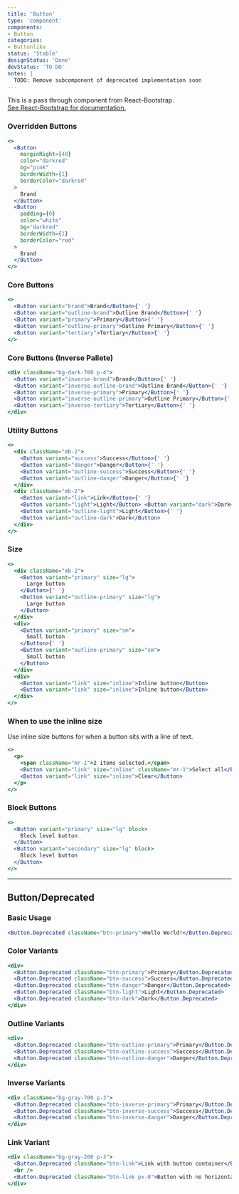 ```yaml
---
title: 'Button'
type: 'component'
components:
- Button
categories:
- Buttonlike
status: 'Stable'
designStatus: 'Done'
devStatus: 'TO DO'
notes: |
  TODO: Remove subcomponent of deprecated implementation soon
---
```


<p className="lead">
  This is a pass through component from React-Bootstrap.<br/>
  <a href="https://react-bootstrap.github.io/components/cards/" target="_blank" rel="noopener noreferrer">
    See React-Bootstrap for documentation.
  </a>
</p>

### Overridden Buttons
```jsx live
<>
  <Button
    marginRight={40}
    color="darkred"
    bg="pink"
    borderWidth={1}
    borderColor="darkred"
  >
    Brand
  </Button>
  <Button
    padding={0}
    color="white"
    bg="darkred"
    borderWidth={1}
    borderColor="red"
  >
    Brand
  </Button>
</>
```

### Core Buttons
```jsx live
<>
  <Button variant="brand">Brand</Button>{' '}
  <Button variant="outline-brand">Outline Brand</Button>{' '}
  <Button variant="primary">Primary</Button>{' '}
  <Button variant="outline-primary">Outline Primary</Button>{' '}
  <Button variant="tertiary">Tertiary</Button>{' '}
</>
```
### Core Buttons (Inverse Pallete)
```jsx live
<div className="bg-dark-700 p-4">
  <Button variant="inverse-brand">Brand</Button>{' '}
  <Button variant="inverse-outline-brand">Outline Brand</Button>{' '}
  <Button variant="inverse-primary">Primary</Button>{' '}
  <Button variant="inverse-outline-primary">Outline Primary</Button>{' '}
  <Button variant="inverse-tertiary">Tertiary</Button>{' '}
</div>
```

### Utility Buttons
```jsx live
<>
  <div className="mb-2">
    <Button variant="success">Success</Button>{' '}
    <Button variant="danger">Danger</Button>{' '}
    <Button variant="outline-success">Success</Button>{' '}
    <Button variant="outline-danger">Danger</Button>{' '}
  </div>
  <div className="mb-2">
    <Button variant="link">Link</Button>{' '}
    <Button variant="light">Light</Button> <Button variant="dark">Dark</Button>{' '}
    <Button variant="outline-light">Light</Button>{' '}
    <Button variant="outline-dark">Dark</Button>
  </div>
</>
```

### Size

```jsx live
<>
  <div className="mb-2">
    <Button variant="primary" size="lg">
      Large button
    </Button>{' '}
    <Button variant="outline-primary" size="lg">
      Large button
    </Button>
  </div>
  <div>
    <Button variant="primary" size="sm">
      Small button
    </Button>{' '}
    <Button variant="outline-primary" size="sm">
      Small button
    </Button>
  </div>
  <div>
    <Button variant="link" size="inline">Inline button</Button>
    <Button variant="link" size="inline">Inline button</Button>
  </div>
</>
```

### When to use the inline size

Use inline size buttons for when a button sits with a line of text.

```jsx live
<>
  <p>
    <span className="mr-1">2 items selected.</span>
    <Button variant="link" size="inline" className="mr-1">Select all</Button>
    <Button variant="link" size="inline">Clear</Button>
  </p>
</>
```

### Block Buttons

```jsx live
<>
  <Button variant="primary" size="lg" block>
    Block level button
  </Button>
  <Button variant="secondary" size="lg" block>
    Block level button
  </Button>
</>
```

***

## Button/Deprecated

### Basic Usage

```jsx live
<Button.Deprecated className="btn-primary">Hello World!</Button.Deprecated>
```

### Color Variants

```jsx live
<div>
  <Button.Deprecated className="btn-primary">Primary</Button.Deprecated>
  <Button.Deprecated className="btn-success">Success</Button.Deprecated>
  <Button.Deprecated className="btn-danger">Danger</Button.Deprecated>
  <Button.Deprecated className="btn-light">Light</Button.Deprecated>
  <Button.Deprecated className="btn-dark">Dark</Button.Deprecated>
</div>
```

### Outline Variants

```jsx live
<div>
  <Button.Deprecated className="btn-outline-primary">Primary</Button.Deprecated>
  <Button.Deprecated className="btn-outline-success">Success</Button.Deprecated>
  <Button.Deprecated className="btn-outline-danger">Danger</Button.Deprecated>
</div>
```

### Inverse Variants

```jsx live
<div className="bg-gray-700 p-3">
  <Button.Deprecated className="btn-inverse-primary">Primary</Button.Deprecated>
  <Button.Deprecated className="btn-inverse-success">Success</Button.Deprecated>
  <Button.Deprecated className="btn-inverse-danger">Danger</Button.Deprecated>
</div>
```

### Link Variant

```jsx live
<div className="bg-gray-200 p-3">
  <Button.Deprecated className="btn-link">Link with button container</Button.Deprecated>
  <br />
  <Button.Deprecated className="btn-link px-0">Button with no horizontal padding</Button.Deprecated>
</div>
```
